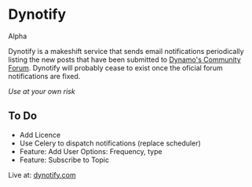 # Dynotify
Alpha

Dynotify is a makeshift service that sends email notifications periodically listing the new posts that have been submitted to [Dynamo's Community Forum](http://dynamobim.org/forums/forum/dyn/).
Dynotify will probably cease to exist once the oficial forum notifications are fixed.


*Use at your own risk*


## To Do
* Add Licence
* Use Celery to dispatch notifications (replace scheduler)
* Feature: Add User Options: Frequency, type
* Feature: Subscribe to Topic

Live at:
[dynotify.com](dynotify.com)
